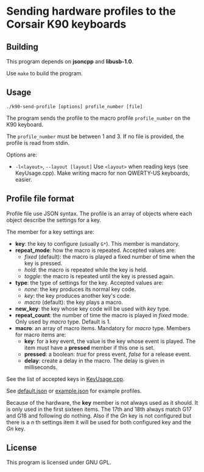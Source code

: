 Sending hardware profiles to the Corsair K90 keyboards
======================================================

Building
--------

This program depends on **jsoncpp** and **libusb-1.0**.

Use `make` to build the program.


Usage
-----

```
./k90-send-profile [options] profile_number [file]
```

The program sends the profile to the macro profile `profile_number` on the K90 keyboard.

The `profile_number` must be between 1 and 3. If no file is provided, the profile is read from stdin.

Options are:
 - `-l<layout>`, `--layout [layout]` Use `<layout>` when reading keys (see KeyUsage.cpp). Make writing macro for non QWERTY-US keyboards, easier.


Profile file format
-------------------

Profile file use JSON syntax. The profile is an array of objects where each object describe the settings for a key.

The member for a key settings are:
 - **key**: the key to configure (usually `G*`). This member is mandatory.
 - **repeat_mode**: how the macro is repeated. Accepted values are:
   - *fixed* (default): the macro is played a fixed number of time when the key is pressed.
   - *hold*: the macro is repeated while the key is held.
   - *toggle*: the macro is repeated until the key is pressed again.
 - **type**: the type of settings for the key. Accepted values are:
   - *none*: the key produces its normal key code.
   - *key*: the key produces another key's code.
   - *macro* (default): the key plays a macro.
 - **new_key**: the key whose key code will be used with *key* type.
 - **repeat_count**: the number of time the macro is played in *fixed* mode. Only used by *macro* type. Default is 1.
 - **macro**: an array of macro items. Mandatory for *macro* type. Members for macro items are:
   - **key**: for a key event, the value is the key whose event is played. The item must have a **pressed** member if this one is set.
   - **pressed**: a boolean: *true* for press event, *false* for a release event.
   - **delay**: create a delay in the macro. The delay is given in milliseconds.

See the list of accepted keys in [KeyUsage.cpp](KeyUsage.cpp).

See [default.json](default.json) or [example.json](example.json) for example profiles.

Because of the hardware, the **key** member is not always used as it should.  It is only used in the first sixteen items. The 17th and 18th always match G17 and G18 and following do nothing. Also if the *Gn* key is not configured but there is a *n* th settings item it will be used for both configured key and the *Gn* key.

License
-------

This program is licensed under GNU GPL.
